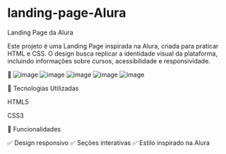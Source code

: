 # landing-page-Alura

Landing Page da Alura

Este projeto é uma Landing Page inspirada na Alura, criada para praticar HTML e CSS. O design busca replicar a identidade visual da plataforma, incluindo informações sobre cursos, acessibilidade e responsividade.

📸 
![image](https://github.com/user-attachments/assets/4b5fe42a-8c82-42ea-8082-cd5f750d8cc2)
![image](https://github.com/user-attachments/assets/52530caf-960b-48c6-99d6-e809c4acf542)
![image](https://github.com/user-attachments/assets/370a8db5-bd02-4c7d-a37b-fb1e957226a4)
![image](https://github.com/user-attachments/assets/c8bfba7a-b910-4388-8692-32318805838e)
![image](https://github.com/user-attachments/assets/5a64e8df-6238-45b5-9a37-f6e36b83d704)

🚀 Tecnologias Utilizadas

HTML5

CSS3

🎯 Funcionalidades

✅ Design responsivo
✅ Seções interativas
✅ Estilo inspirado na Alura
